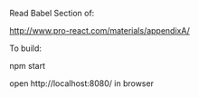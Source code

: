 Read Babel Section of:

http://www.pro-react.com/materials/appendixA/

To build:

npm start

open http://localhost:8080/ in browser
